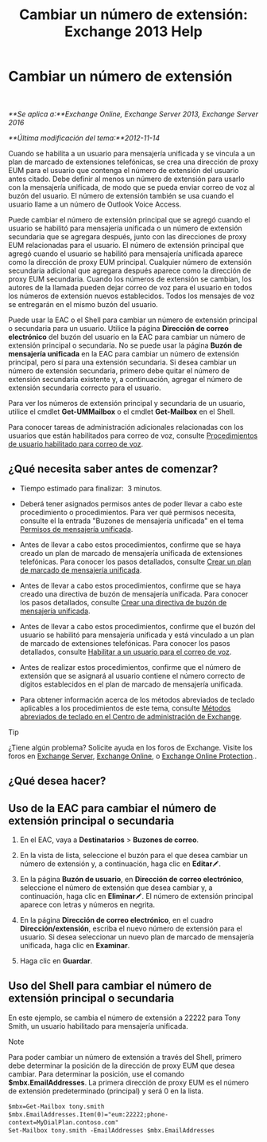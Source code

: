 ﻿---
title: 'Cambiar un número de extensión: Exchange 2013 Help'
TOCTitle: Cambiar un número de extensión
ms:assetid: ff22b366-3bfb-4bf7-9f11-62fba48f1caf
ms:mtpsurl: https://technet.microsoft.com/es-es/library/Bb232208(v=EXCHG.150)
ms:contentKeyID: 50556866
ms.date: 05/22/2018
mtps_version: v=EXCHG.150
ms.translationtype: MT
---

# Cambiar un número de extensión

 

_**Se aplica a:**Exchange Online, Exchange Server 2013, Exchange Server 2016_

_**Última modificación del tema:**2012-11-14_

Cuando se habilita a un usuario para mensajería unificada y se vincula a un plan de marcado de extensiones telefónicas, se crea una dirección de proxy EUM para el usuario que contenga el número de extensión del usuario antes citado. Debe definir al menos un número de extensión para usarlo con la mensajería unificada, de modo que se pueda enviar correo de voz al buzón del usuario. El número de extensión también se usa cuando el usuario llame a un número de Outlook Voice Access.

Puede cambiar el número de extensión principal que se agregó cuando el usuario se habilitó para mensajería unificada o un número de extensión secundaria que se agregara después, junto con las direcciones de proxy EUM relacionadas para el usuario. El número de extensión principal que agregó cuando el usuario se habilitó para mensajería unificada aparece como la dirección de proxy EUM principal. Cualquier número de extensión secundaria adicional que agregara después aparece como la dirección de proxy EUM secundaria. Cuando los números de extensión se cambian, los autores de la llamada pueden dejar correo de voz para el usuario en todos los números de extensión nuevos establecidos. Todos los mensajes de voz se entregarán en el mismo buzón del usuario.

Puede usar la EAC o el Shell para cambiar un número de extensión principal o secundaria para un usuario. Utilice la página **Dirección de correo electrónico** del buzón del usuario en la EAC para cambiar un número de extensión principal o secundaria. No se puede usar la página **Buzón de mensajería unificada** en la EAC para cambiar un número de extensión principal, pero sí para una extensión secundaria. Si desea cambiar un número de extensión secundaria, primero debe quitar el número de extensión secundaria existente y, a continuación, agregar el número de extensión secundaria correcto para el usuario.

Para ver los números de extensión principal y secundaria de un usuario, utilice el cmdlet **Get-UMMailbox** o el cmdlet **Get-Mailbox** en el Shell.

Para conocer tareas de administración adicionales relacionadas con los usuarios que están habilitados para correo de voz, consulte [Procedimientos de usuario habilitado para correo de voz](voice-mail-enabled-user-procedures-exchange-2013-help.md).

## ¿Qué necesita saber antes de comenzar?

  - Tiempo estimado para finalizar:  3 minutos.

  - Deberá tener asignados permisos antes de poder llevar a cabo este procedimiento o procedimientos. Para ver qué permisos necesita, consulte el la entrada "Buzones de mensajería unificada" en el tema [Permisos de mensajería unificada](unified-messaging-permissions-exchange-2013-help.md).

  - Antes de llevar a cabo estos procedimientos, confirme que se haya creado un plan de marcado de mensajería unificada de extensiones telefónicas. Para conocer los pasos detallados, consulte [Crear un plan de marcado de mensajería unificada](create-a-um-dial-plan-exchange-2013-help.md).

  - Antes de llevar a cabo estos procedimientos, confirme que se haya creado una directiva de buzón de mensajería unificada. Para conocer los pasos detallados, consulte [Crear una directiva de buzón de mensajería unificada](create-a-um-mailbox-policy-exchange-2013-help.md).

  - Antes de llevar a cabo estos procedimientos, confirme que el buzón del usuario se habilitó para mensajería unificada y está vinculado a un plan de marcado de extensiones telefónicas. Para conocer los pasos detallados, consulte [Habilitar a un usuario para el correo de voz](enable-a-user-for-voice-mail-exchange-2013-help.md).

  - Antes de realizar estos procedimientos, confirme que el número de extensión que se asignará al usuario contiene el número correcto de dígitos establecidos en el plan de marcado de mensajería unificada.

  - Para obtener información acerca de los métodos abreviados de teclado aplicables a los procedimientos de este tema, consulte [Métodos abreviados de teclado en el Centro de administración de Exchange](keyboard-shortcuts-in-the-exchange-admin-center-exchange-online-protection-help.md).


> [!TIP]
> ¿Tiene algún problema? Solicite ayuda en los foros de Exchange. Visite los foros en <A href="https://go.microsoft.com/fwlink/p/?linkid=60612">Exchange Server</A>, <A href="https://go.microsoft.com/fwlink/p/?linkid=267542">Exchange Online</A>, o <A href="https://go.microsoft.com/fwlink/p/?linkid=285351">Exchange Online Protection</A>..



## ¿Qué desea hacer?

## Uso de la EAC para cambiar el número de extensión principal o secundaria

1.  En el EAC, vaya a **Destinatarios** \> **Buzones de correo**.

2.  En la vista de lista, seleccione el buzón para el que desea cambiar un número de extensión y, a continuación, haga clic en **Editar**![Icono Editar](images/Bb124582.6f53ccb2-1f13-4c02-bea0-30690e6ea71d(EXCHG.150).gif "Icono Editar").

3.  En la página **Buzón de usuario**, en **Dirección de correo electrónico**, seleccione el número de extensión que desea cambiar y, a continuación, haga clic en **Eliminar**![Icono Editar](images/Bb124582.6f53ccb2-1f13-4c02-bea0-30690e6ea71d(EXCHG.150).gif "Icono Editar"). El número de extensión principal aparece con letras y números en negrita.

4.  En la página **Dirección de correo electrónico**, en el cuadro **Dirección/extensión**, escriba el nuevo número de extensión para el usuario. Si desea seleccionar un nuevo plan de marcado de mensajería unificada, haga clic en **Examinar**.

5.  Haga clic en **Guardar**.

## Uso del Shell para cambiar el número de extensión principal o secundaria

En este ejemplo, se cambia el número de extensión a 22222 para Tony Smith, un usuario habilitado para mensajería unificada.


> [!NOTE]
> Para poder cambiar un número de extensión a través del Shell, primero debe determinar la posición de la dirección de proxy EUM que desea cambiar. Para determinar la posición, use el comando <STRONG>$mbx.EmailAddresses</STRONG>. La primera dirección de proxy EUM es el número de extensión predeterminado (principal) y será 0 en la lista.



    $mbx=Get-Mailbox tony.smith
    $mbx.EmailAddresses.Item(0)="eum:22222;phone-context=MyDialPlan.contoso.com"
    Set-Mailbox tony.smith -EmailAddresses $mbx.EmailAddresses

